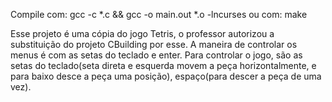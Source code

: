 Compile com:
gcc -c *.c && gcc -o main.out *.o -lncurses
ou com:
make

Esse projeto é uma cópia do jogo Tetris, o professor autorizou a substituição do projeto CBuilding por esse.
A maneira de controlar os menus é com as setas do teclado e enter.
Para controlar o jogo, são as setas do teclado(seta direta e esquerda movem a peça horizontalmente, e para baixo desce a peça uma posição), espaço(para descer a peça de uma vez).
